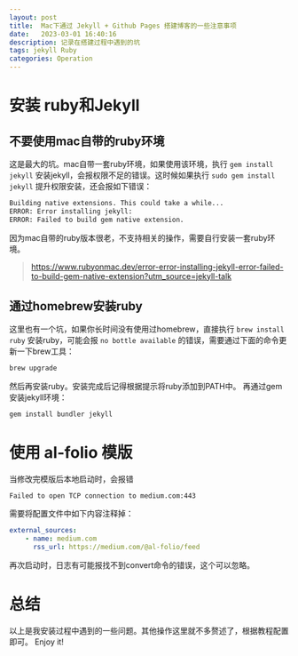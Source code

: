 ```yaml
---
layout: post
title:  Mac下通过 Jekyll + Github Pages 搭建博客的一些注意事项
date:   2023-03-01 16:40:16
description: 记录在搭建过程中遇到的坑
tags: jekyll Ruby
categories: Operation
---
```

# 安装 ruby和Jekyll

## 不要使用mac自带的ruby环境

这是最大的坑。mac自带一套ruby环境，如果使用该环境，执行 `gem install jekyll` 安装jekyll，会报权限不足的错误。这时候如果执行 `sudo gem install jekyll` 提升权限安装，还会报如下错误：
```bash
Building native extensions. This could take a while...
ERROR: Error installing jekyll:
ERROR: Failed to build gem native extension.
```
因为mac自带的ruby版本很老，不支持相关的操作，需要自行安装一套ruby环境。

> https://www.rubyonmac.dev/error-error-installing-jekyll-error-failed-to-build-gem-native-extension?utm_source=jekyll-talk

## 通过homebrew安装ruby

这里也有一个坑，如果你长时间没有使用过homebrew，直接执行 `brew install ruby` 安装ruby，可能会报 `no bottle available` 的错误，需要通过下面的命令更新一下brew工具：
```bash
brew upgrade
```
然后再安装ruby。安装完成后记得根据提示将ruby添加到PATH中。
再通过gem安装jekyll环境：
```bash
gem install bundler jekyll
```

# 使用 al-folio 模版

当修改完模版后本地启动时，会报错
```
Failed to open TCP connection to medium.com:443
```
需要将配置文件中如下内容注释掉：
```yml
external_sources:
	- name: medium.com
	  rss_url: https://medium.com/@al-folio/feed
```

再次启动时，日志有可能报找不到convert命令的错误，这个可以忽略。

# 总结

以上是我安装过程中遇到的一些问题。其他操作这里就不多赘述了，根据教程配置即可。
Enjoy it!